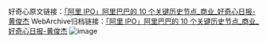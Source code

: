 好奇心原文链接：[「阿里 IPO」阿里巴巴的 10 个关键历史节点_商业_好奇心日报-黄俊杰](https://www.qdaily.com/articles/2421.html)
WebArchive归档链接：[「阿里 IPO」阿里巴巴的 10 个关键历史节点_商业_好奇心日报-黄俊杰](http://web.archive.org/web/20160808111145/http://www.qdaily.com/articles/2421.html)
![image](http://ww3.sinaimg.cn/large/007d5XDply1g3vc1aydg2j30u08kqb29)
